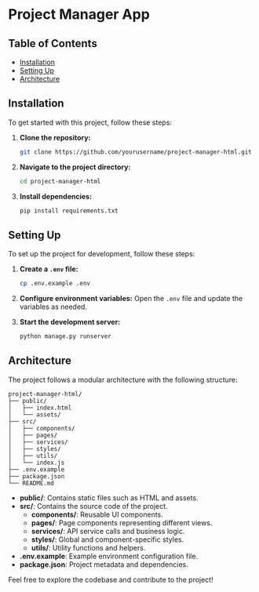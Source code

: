 # Project Manager App

## Table of Contents
- [Installation](#installation)
- [Setting Up](#setting-up)
- [Architecture](#architecture)

## Installation

To get started with this project, follow these steps:

1. **Clone the repository:**
    ```bash
    git clone https://github.com/yourusername/project-manager-html.git
    ```
2. **Navigate to the project directory:**
    ```bash
    cd project-manager-html
    ```
3. **Install dependencies:**
    ```bash
    pip install requirements.txt
    ```

## Setting Up

To set up the project for development, follow these steps:

1. **Create a `.env` file:**
    ```bash
    cp .env.example .env
    ```
2. **Configure environment variables:**
    Open the `.env` file and update the variables as needed.

3. **Start the development server:**
    ```bash
    python manage.py runserver
    ```

## Architecture

The project follows a modular architecture with the following structure:

```
project-manager-html/
├── public/
│   ├── index.html
│   └── assets/
├── src/
│   ├── components/
│   ├── pages/
│   ├── services/
│   ├── styles/
│   ├── utils/
│   └── index.js
├── .env.example
├── package.json
└── README.md
```

- **public/**: Contains static files such as HTML and assets.
- **src/**: Contains the source code of the project.
  - **components/**: Reusable UI components.
  - **pages/**: Page components representing different views.
  - **services/**: API service calls and business logic.
  - **styles/**: Global and component-specific styles.
  - **utils/**: Utility functions and helpers.
- **.env.example**: Example environment configuration file.
- **package.json**: Project metadata and dependencies.

Feel free to explore the codebase and contribute to the project!